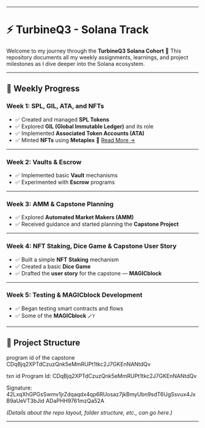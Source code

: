 

---

# ⚡ TurbineQ3 - Solana Track

Welcome to my journey through the **TurbineQ3 Solana Cohort** 🚀
This repository documents all my weekly assignments, learnings, and project milestones as I dive deeper into the Solana ecosystem.

---

## 🧠 Weekly Progress

### Week 1: SPL, GIL, ATA, and NFTs

* ✅ Created and managed **SPL Tokens**
* ✅ Explored **GIL (Global Immutable Ledger)** and its role
* ✅ Implemented **Associated Token Accounts (ATA)**
* ✅ Minted **NFTs** using **Metaplex**
  📄 [Read More →](./week-1/README.md)

---

### Week 2: Vaults & Escrow

* ✅ Implemented basic **Vault** mechanisms
* ✅ Experimented with **Escrow** programs

---

### Week 3: AMM & Capstone Planning

* ✅ Explored **Automated Market Makers (AMM)**
* ✅ Received guidance and started planning the **Capstone Project**

---

### Week 4: NFT Staking, Dice Game & Capstone User Story

* ✅ Built a simple **NFT Staking** mechanism
* ✅ Created a basic **Dice Game**
* ✅ Drafted the **user story** for the capstone — **MAGICblock**

---

### Week 5: Testing & MAGICblock Development

* ✅ Began testing smart contracts and flows
* ✅ Some of the  **MAGICblock** 🪄r

---

## 📁 Project Structure

program id of the capstone CDqBjq2XPTdCzuzQnk5eMmRUPt1tkc2J7GKEnNANtdQv

txn id
Program Id: CDqBjq2XPTdCzuzQnk5eMmRUPt1tkc2J7GKEnNANtdQv


Signature:
42LxqXhGPGsSwmv1jrZdqaqdx4qp6RUosaz7jkBmyUbn9sdT6UgSsvux4JxB9aUeVT3bJid
ADaPHH9761mzQa52A

*(Details about the repo layout, folder structure, etc., can go here.)*

---


